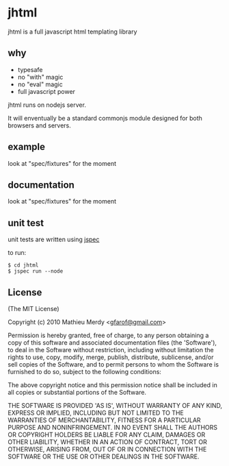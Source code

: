 
# jhtml

jhtml is a full javascript html templating library

## why

- 	typesafe
- 	no "with" magic
- 	no "eval" magic
- 	full javascript power

jhtml runs on nodejs server.

It will enventually be a standard commonjs module designed for both browsers and servers.

## example

look at "spec/fixtures" for the moment

## documentation

look at "spec/fixtures" for the moment

## unit test

unit tests are written using [jspec](http://github.com/visionmedia/jspec)

to run:

	$ cd jhtml
	$ jspec run --node

## License 

(The MIT License)

Copyright (c) 2010 Mathieu Merdy &lt;gfarof@gmail.com&gt;

Permission is hereby granted, free of charge, to any person obtaining
a copy of this software and associated documentation files (the
'Software'), to deal in the Software without restriction, including
without limitation the rights to use, copy, modify, merge, publish,
distribute, sublicense, and/or sell copies of the Software, and to
permit persons to whom the Software is furnished to do so, subject to
the following conditions:

The above copyright notice and this permission notice shall be
included in all copies or substantial portions of the Software.

THE SOFTWARE IS PROVIDED 'AS IS', WITHOUT WARRANTY OF ANY KIND,
EXPRESS OR IMPLIED, INCLUDING BUT NOT LIMITED TO THE WARRANTIES OF
MERCHANTABILITY, FITNESS FOR A PARTICULAR PURPOSE AND NONINFRINGEMENT.
IN NO EVENT SHALL THE AUTHORS OR COPYRIGHT HOLDERS BE LIABLE FOR ANY
CLAIM, DAMAGES OR OTHER LIABILITY, WHETHER IN AN ACTION OF CONTRACT,
TORT OR OTHERWISE, ARISING FROM, OUT OF OR IN CONNECTION WITH THE
SOFTWARE OR THE USE OR OTHER DEALINGS IN THE SOFTWARE.
